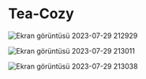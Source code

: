 # Tea-Cozy
![Ekran görüntüsü 2023-07-29 212929](https://github.com/ismailtyy/Tea-Cozy/assets/74877119/dfac6d07-9333-4cba-8479-bbb931d75d13)

![Ekran görüntüsü 2023-07-29 213011](https://github.com/ismailtyy/Tea-Cozy/assets/74877119/a8d2d1a9-c891-4097-9a9d-fcf26dcf9e99)

![Ekran görüntüsü 2023-07-29 213038](https://github.com/ismailtyy/Tea-Cozy/assets/74877119/f3d09e8d-5598-4fa6-bdb1-6832ebd3d55f)
